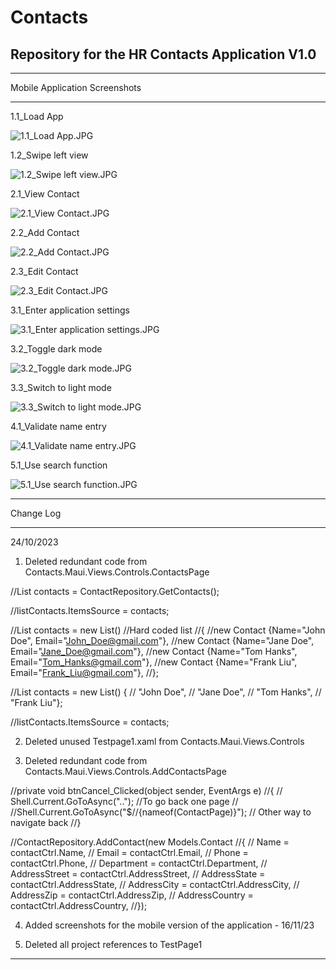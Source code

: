 # Contacts
Repository for the HR Contacts Application V1.0
----------------------------------------------------------------------------------------------------------------------------------------
___________
Mobile Application Screenshots
___________
1.1_Load App

![1.1_Load App.JPG](https://github.com/Phoshizzle23/Contacts/blob/master/Screenshots/1.1_Load%20App.JPG?raw=true)

1.2_Swipe left view

![1.2_Swipe left view.JPG](https://github.com/Phoshizzle23/Contacts/blob/master/Screenshots/1.2_Swipe%20left%20view.JPG?raw=true)

2.1_View Contact

![2.1_View Contact.JPG](https://github.com/Phoshizzle23/Contacts/blob/master/Screenshots/2.1_View%20Contact.JPG?raw=true)

2.2_Add Contact

![2.2_Add Contact.JPG](https://github.com/Phoshizzle23/Contacts/blob/master/Screenshots/2.2_Add%20Contact.JPG?raw=true)

2.3_Edit Contact

![2.3_Edit Contact.JPG](https://github.com/Phoshizzle23/Contacts/blob/master/Screenshots/2.3_Edit%20Contact.JPG?raw=true)

3.1_Enter application settings

![3.1_Enter application settings.JPG](https://github.com/Phoshizzle23/Contacts/blob/master/Screenshots/3.1_Enter%20application%20settings.JPG?raw=true)

3.2_Toggle dark mode

![3.2_Toggle dark mode.JPG](https://github.com/Phoshizzle23/Contacts/blob/master/Screenshots/3.2_Toggle%20dark%20mode.JPG?raw=true)

3.3_Switch to light mode

![3.3_Switch to light mode.JPG](https://github.com/Phoshizzle23/Contacts/blob/master/Screenshots/3.3_Switch%20to%20light%20mode.JPG?raw=true)

4.1_Validate name entry

![4.1_Validate name entry.JPG](https://github.com/Phoshizzle23/Contacts/blob/master/Screenshots/4.1_Validate%20name%20entry.JPG?raw=true)

5.1_Use search function

![5.1_Use search function.JPG](https://github.com/Phoshizzle23/Contacts/blob/master/Screenshots/5.1_Use%20search%20function.JPG?raw=true)
___________
Change Log
___________

24/10/2023

1. Deleted redundant code from Contacts.Maui.Views.Controls.ContactsPage 

//List<Contact> contacts = ContactRepository.GetContacts();

//listContacts.ItemsSource = contacts;

//List<Contact> contacts = new List<Contact>() //Hard coded list
//{ 
//new Contact {Name="John Doe", Email="John_Doe@gmail.com"},
//new Contact {Name="Jane Doe", Email="Jane_Doe@gmail.com"},
//new Contact {Name="Tom Hanks", Email="Tom_Hanks@gmail.com"},
//new Contact {Name="Frank Liu", Email="Frank_Liu@gmail.com"},
//};

//List<string> contacts = new List<string>() { 
//    "John Doe",
//    "Jane Doe",
//    "Tom Hanks",
//    "Frank Liu"};

//listContacts.ItemsSource = contacts;

2. Deleted unused Testpage1.xaml from Contacts.Maui.Views.Controls

3. Deleted redundant code from Contacts.Maui.Views.Controls.AddContactsPage 

//private void btnCancel_Clicked(object sender, EventArgs e)
//{
//    Shell.Current.GoToAsync(".."); //To go back one page
//    //Shell.Current.GoToAsync("$//{nameof(ContactPage)}"); // Other way to navigate back
//}

//ContactRepository.AddContact(new Models.Contact
//{
//    Name = contactCtrl.Name,
//    Email = contactCtrl.Email,
//    Phone = contactCtrl.Phone,
//    Department = contactCtrl.Department,
//    AddressStreet = contactCtrl.AddressStreet,
//    AddressState = contactCtrl.AddressState,
//    AddressCity = contactCtrl.AddressCity,
//    AddressZip = contactCtrl.AddressZip,
//    AddressCountry = contactCtrl.AddressCountry,
//});

4. Added screenshots for the mobile version of the application - 16/11/23

4. Deleted all project references to TestPage1

----------------------------------------------------------------------------------------------------------------------------------------
